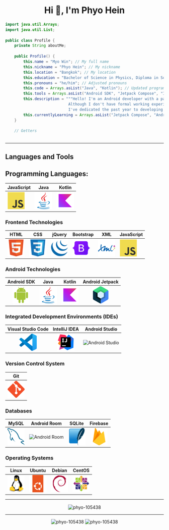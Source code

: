 <h1 align="center">Hi 👋, I'm Phyo Hein</h1>

```java
import java.util.Arrays;
import java.util.List;

public class Profile {
    private String aboutMe;

    public Profile() {
        this.name = "Myo Win"; // My full name
        this.nickname = "Phyo Hein"; // My nickname
        this.location = "Bangkok"; // My location
        this.education = "Bachelor of Science in Physics, Diploma in Software Engineering"; // My education background
        this.pronouns = "he/him"; // Adjusted pronouns
        this.code = Arrays.asList("Java", "Kotlin"); // Updated programming languages
        this.tools = Arrays.asList("Android SDK", "Jetpack Compose", "IntelliJ IDEA", "Android Studio"); // Updated tools
        this.description = """Hello! I'm an Android developer with a passion for creating innovative applications.
                            Although I don't have formal working experience in the industry,
                            I've dedicated the past year to developing and updating my own projects"""                         
        this.currentlyLearning = Arrays.asList("Jetpack Compose", "Android Architecture Components"); // Added currently learning topics
    }

    // Getters
    
```



<p align="left">
</p>

---


## Languages and Tools 

<div>
  
## Programming Languages:
| JavaScript | Java | Kotlin |
|----------|----------|----------|
|   <img src="https://github.com/devicons/devicon/blob/master/icons/javascript/javascript-original.svg" title="JavaScript" alt="JavaScript" width="55" height="55"/> | <img src="https://github.com/devicons/devicon/blob/master/icons/java/java-original.svg" title="Java"  alt="Java" width="55" height="55"/> |  <img src="https://github.com/devicons/devicon/blob/master/icons/kotlin/kotlin-original.svg" title="Kotlin" alt="Kotlin" width="55" height="55"/> |

### Frontend Technologies  
| HTML | CSS | jQuery | Bootstrap | XML | JavaScript |
|------|-----|--------|-----------|-----|-----------|
| <img src="https://github.com/devicons/devicon/blob/master/icons/html5/html5-original.svg" title="HTML" alt="HTML" width="55" height="55"/> | <img src="https://github.com/devicons/devicon/blob/master/icons/css3/css3-original.svg" title="CSS" alt="CSS" width="55" height="55"/> | <img src="https://github.com/devicons/devicon/blob/master/icons/jquery/jquery-original.svg" title="jQuery" alt="jQuery" width="55" height="55"/> | <img src="https://github.com/devicons/devicon/blob/master/icons/bootstrap/bootstrap-original.svg" title="Bootstrap" alt="Bootstrap" width="55" height="55"/> | <img src="https://github.com/devicons/devicon/blob/master/icons/xml/xml-original.svg" title="XML" alt="XML" width="55" height="55"/> | <img src="https://github.com/devicons/devicon/blob/master/icons/javascript/javascript-original.svg" title="JavaScript" alt="JavaScript" width="55" height="55"/> |

### Android Technologies  
| Android SDK | Java | Kotlin | Android Jetpack |  
|-------------|--------|------|----------------|  
|<div align="center"><img src="https://github.com/devicons/devicon/blob/master/icons/android/android-original.svg" title="Android SDK" alt="Android SDK" width="55" height="55" /><div> | <img src="https://github.com/devicons/devicon/blob/master/icons/java/java-original.svg" title="Java"  alt="Java" width="55" height="55"/> | <img src="https://github.com/devicons/devicon/blob/master/icons/kotlin/kotlin-original.svg" title="Kotlin" alt="Kotlin" width="55" height="55"/> | <div align="center"><img src="https://github.com/devicons/devicon/blob/master/icons/jetpackcompose/jetpackcompose-original.svg" title="Android Jetpack" alt="Android Jetpack" width="55" height="55"/></div> | 

### Integrated Development Environments (IDEs)  
| Visual Studio Code | IntelliJ IDEA | Android Studio |  
|--------------------|---------------|----------------|  
|<div align="center"><img src="https://github.com/devicons/devicon/blob/master/icons/vscode/vscode-original.svg" title="Visual Studio Code" alt="Visual Studio Code" width="55" height="55"/></div> | <div align="center"><img src="https://github.com/devicons/devicon/blob/master/icons/intellij/intellij-original.svg" title="IntelliJ IDEA" alt="IntelliJ IDEA" width="55" height="55"/></div>| <div align="center"><img src="https://upload.wikimedia.org/wikipedia/commons/thumb/c/c1/Android_Studio_icon_%282023%29.svg/480px-Android_Studio_icon_%282023%29.svg.png" title="Android Studio" alt="Android Studio" width="55" height="55"/></div> |


### Version Control System
| Git |  
|-----|  
| <img src="https://github.com/devicons/devicon/blob/master/icons/git/git-original.svg" title="Git" alt="Git" width="55" height="55"/> |  

### Databases  
| MySQL |  Android Room  |  SQLite  |  Firebase  |
|-------|----------------|----------|------------|
| <img src="https://github.com/devicons/devicon/blob/master/icons/mysql/mysql-original.svg" title="MySQL" alt="MySQL" width="55" height="55"/> |<div align="center"><img src="https://assets.carolus.kodeco.com/assets/murakami/category-icons/category-saving-data-persistence-android-9dc9eed34348d1d06a4365379fba3a54aa7aabd05d828dbb4de97349126d9718.svg" title="Android Room" alt="Android Room" width="55" height="55"/></div> | <div align="center"><img src="https://github.com/devicons/devicon/blob/master/icons/sqlite/sqlite-original.svg" title="SQLite" alt="SQLite" width="55" height="55"/></div> | <div align="center"><img src="https://github.com/devicons/devicon/blob/master/icons/firebase/firebase-original.svg" title="Firebase" alt="Firebase" width="55" height="55"/></div> |

### Operating Systems  
| Linux  | Ubuntu  | Debian  | CentOS |
|--------|---------|---------|---------|  
| <img src="https://github.com/devicons/devicon/blob/master/icons/linux/linux-original.svg" title="Linux" alt="Linux" width="55" height="55"/> | <img src="https://github.com/devicons/devicon/blob/master/icons/ubuntu/ubuntu-original.svg" title="Ubuntu" alt="Ubuntu" width="55" height="55"/> | <img src="https://github.com/devicons/devicon/blob/master/icons/debian/debian-original.svg" title="Debian" alt="Debian" width="55" height="55"/> | <img src="https://github.com/devicons/devicon/blob/master/icons/centos/centos-original.svg" title="CentOS" alt="CentOS" width="55" height="55"/> |

</div>

---
<p align="center"><img align="center" src="https://github-readme-streak-stats.herokuapp.com/?user=phyo-105438&theme=transparent" alt="phyo-105438" /></p>

---

<p align="center">  
  <img height="200" src="https://github-readme-stats.vercel.app/api/top-langs?username=phyo-105438&show_icons=true&locale=en&layout=compact&theme=transparent" alt="phyo-105438"/>  
  <img height="200" src="https://github-readme-stats.vercel.app/api?username=phyo-105438&show_icons=true&locale=en&theme=transparent" alt="phyo-105438" />  
</p>


